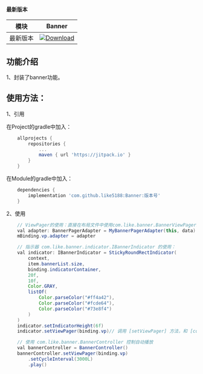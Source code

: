 #### 最新版本

模块|Banner
---|---
最新版本|[![Download](https://jitpack.io/v/like5188/Banner.svg)](https://jitpack.io/#like5188/Banner)

## 功能介绍
1、封装了banner功能。

## 使用方法：

1、引用

在Project的gradle中加入：
```groovy
    allprojects {
        repositories {
            ...
            maven { url 'https://jitpack.io' }
        }
    }
```
在Module的gradle中加入：
```groovy
    dependencies {
        implementation 'com.github.like5188:Banner:版本号'
    }
```

2、使用
```java
    // ViewPager的使用：直接在布局文件中使用com.like.banner.BannerViewPager。adapter使用com.like.banner.BannerPagerAdapter
    val adapter: BannerPagerAdapter = MyBannerPagerAdapter(this, data)
    mBinding.vp.adapter = adapter

    // 指示器 com.like.banner.indicator.IBannerIndicator 的使用：
    val indicator: IBannerIndicator = StickyRoundRectIndicator(
        context,
        item.bannerList.size,
        binding.indicatorContainer,
        20f,
        10f,
        Color.GRAY,
        listOf(
            Color.parseColor("#ff4a42"),
            Color.parseColor("#fcde64"),
            Color.parseColor("#73e8f4")
        )
    )
    indicator.setIndicatorHeight(6f)
    indicator.setViewPager(binding.vp)// 调用 [setViewPager] 方法，和 [com.like.banner.BannerController] 设置同一个 [com.like.banner.BannerViewPager] 即可。

    // 使用 com.like.banner.BannerController 控制自动播放
    val bannerController = BannerController()
    bannerController.setViewPager(binding.vp)
        .setCycleInterval(3000L)
        .play()
```